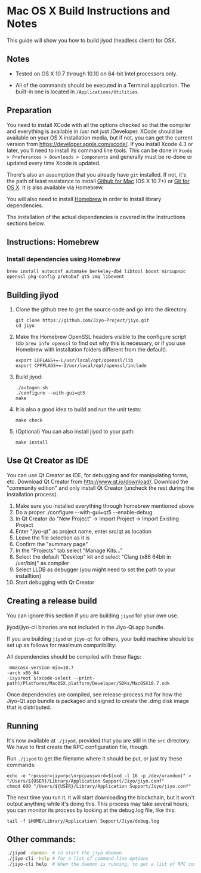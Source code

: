 # Mac OS X Build Instructions and Notes

This guide will show you how to build jiyod (headless client) for OSX.

## Notes

* Tested on OS X 10.7 through 10.10 on 64-bit Intel processors only.

* All of the commands should be executed in a Terminal application. The
  built-in one is located in `/Applications/Utilities`.

## Preparation

You need to install XCode with all the options checked so that the compiler and
everything is available in /usr not just /Developer. XCode should be available
on your OS X installation media, but if not, you can get the current version
from https://developer.apple.com/xcode/. If you install Xcode 4.3 or later,
you'll need to install its command line tools. This can be done in `Xcode >
Preferences > Downloads > Components` and generally must be re-done or updated
every time Xcode is updated.

There's also an assumption that you already have `git` installed. If not, it's
the path of least resistance to install [Github for Mac](https://mac.github.com/)
(OS X 10.7+) or [Git for OS X](https://code.google.com/p/git-osx-installer/).
It is also available via Homebrew.

You will also need to install [Homebrew](http://brew.sh) in order to install
library dependencies.

The installation of the actual dependencies is covered in the Instructions
sections below.

## Instructions: Homebrew

### Install dependencies using Homebrew

```
brew install autoconf automake berkeley-db4 libtool boost miniupnpc openssl pkg-config protobuf qt5 zmq libevent
```

## Building jiyod

1. Clone the github tree to get the source code and go into the directory.

   ```
   git clone https://github.com/Jiyo-Project/jiyo.git
   cd jiyo
   ```

2. Make the Homebrew OpenSSL headers visible to the configure script (do
   `brew info openssl` to find out why this is necessary, or if you use
   Homebrew with installation folders different from the default).

   ```
   export LDFLAGS+=-L/usr/local/opt/openssl/lib
   export CPPFLAGS+=-I/usr/local/opt/openssl/include
   ```

3. Build jiyod:

   ```
   ./autogen.sh
   ./configure --with-gui=qt5
   make
   ```

4. It is also a good idea to build and run the unit tests:

   ```
   make check
   ```

5. (Optional) You can also install jiyod to your path:

   ```
   make install
   ```

## Use Qt Creator as IDE

You can use Qt Creator as IDE, for debugging and for manipulating forms, etc.
Download Qt Creator from http://www.qt.io/download/. Download the "community
edition" and only install Qt Creator (uncheck the rest during the installation
process).

1. Make sure you installed everything through homebrew mentioned above
2. Do a proper ./configure --with-gui=qt5 --enable-debug
3. In Qt Creator do "New Project" -> Import Project -> Import Existing Project
4. Enter "jiyo-qt" as project name, enter src/qt as location
5. Leave the file selection as it is
6. Confirm the "summary page"
7. In the "Projects" tab select "Manage Kits..."
8. Select the default "Desktop" kit and select "Clang (x86 64bit in /usr/bin)" as compiler
9. Select LLDB as debugger (you might need to set the path to your installtion)
10. Start debugging with Qt Creator

## Creating a release build

You can ignore this section if you are building `jiyod` for your own use.

jiyod/jiyo-cli binaries are not included in the Jiyo-Qt.app bundle.

If you are building `jiyod` or `jiyo-qt` for others, your build machine
should be set up as follows for maximum compatibility:

All dependencies should be compiled with these flags:

```
-mmacosx-version-min=10.7
-arch x86_64
-isysroot $(xcode-select --print-path)/Platforms/MacOSX.platform/Developer/SDKs/MacOSX10.7.sdk
```

Once dependencies are compiled, see release-process.md for how the
Jiyo-Qt.app bundle is packaged and signed to create the .dmg disk image that
is distributed.

## Running

It's now available at `./jiyod`, provided that you are still in the `src`
directory. We have to first create the RPC configuration file, though.

Run `./jiyod` to get the filename where it should be put, or just try these
commands:

```
echo -e "rpcuser=jiyorpc\nrpcpassword=$(xxd -l 16 -p /dev/urandom)" > "/Users/${USER}/Library/Application Support/Jiyo/jiyo.conf"
chmod 600 "/Users/${USER}/Library/Application Support/Jiyo/jiyo.conf"
```

The next time you run it, it will start downloading the blockchain, but it
won't output anything while it's doing this. This process may take several
hours; you can monitor its process by looking at the debug.log file, like this:

```
tail -f $HOME/Library/Application\ Support/Jiyo/debug.log
```

## Other commands:

```bash
./jiyod -daemon  # to start the jiyo daemon
./jiyo-cli -help # for a list of command-line options
./jiyo-cli help  # When the daemon is running, to get a list of RPC commands
```
